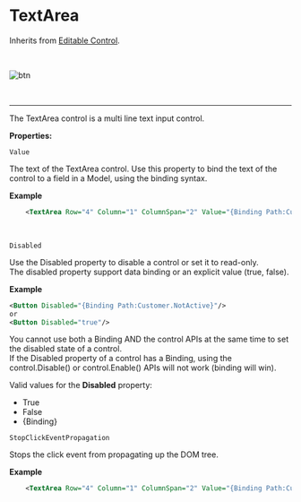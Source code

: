 
# TextArea

Inherits from [Editable Control](editablecontrol.md).

<br/>

![btn](https://profitbasedocs.blob.core.windows.net/images/text%20area.png)

<br/>

---

The TextArea control is a multi line text input control.
<br/>

**Properties:**
<br/>

`Value`

The text of the TextArea control. Use this property to bind the text of the control to a field in a Model, using the binding syntax.

**Example**

```xml
    <TextArea Row="4" Column="1" ColumnSpan="2" Value="{Binding Path:Customer.Notes}"/>
```

<br/>

`Disabled`

Use the Disabled property to disable a control or set it to read-only.  
The disabled property support data binding or an explicit value (true, false).

**Example**

```xml
<Button Disabled="{Binding Path:Customer.NotActive}"/>
or
<Button Disabled="true"/>
```

You cannot use both a Binding AND the control APIs at the same time to set the disabled state of a control.  
If the Disabled property of a control has a Binding, using the control.Disable() or control.Enable() APIs will not work (binding will win).

Valid values for the **Disabled** property:

- True
- False
- {Binding}

`StopClickEventPropagation`

Stops the click event from propagating up the DOM tree.

**Example**

```xml
    <TextArea Row="4" Column="1" ColumnSpan="2" Value="{Binding Path:Customer.Notes}" stopClickEventPropagation="true"/>
```


<br/>